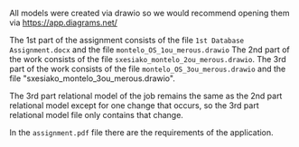 All models were created via drawio so we would recommend opening them via https://app.diagrams.net/

The 1st part of the assignment consists of the file `1st Database Assignment.docx` 
and the file `montelo_OS_1ou_merous.drawio`
The 2nd part of the work consists of the file `sxesiako_montelo_2ou_merous.drawio`.
The 3rd part of the work consists of the file `montelo_OS_3ou_merous.drawio` and the file "sxesiako_montelo_3ou_merous.drawio".

The 3rd part relational model of the job remains the same as the 2nd part relational model except for one change that occurs, so the 3rd part relational model file only contains that change.

In the `assignment.pdf` file there are the requirements of the application.

